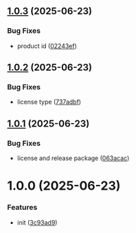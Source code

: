 ## [1.0.3](https://github.com/konzentrik/kirby-calendar-view/compare/v1.0.2...v1.0.3) (2025-06-23)


### Bug Fixes

* product id ([02243ef](https://github.com/konzentrik/kirby-calendar-view/commit/02243ef405d1dbfc657944fb2257f1100dfd2495))

## [1.0.2](https://github.com/konzentrik/kirby-calendar-view/compare/v1.0.1...v1.0.2) (2025-06-23)


### Bug Fixes

* license type ([737adbf](https://github.com/konzentrik/kirby-calendar-view/commit/737adbf09064dd69dbcfaee939b2c14b0ffa6d2c))

## [1.0.1](https://github.com/konzentrik/kirby-calendar-view/compare/v1.0.0...v1.0.1) (2025-06-23)


### Bug Fixes

* license and release package ([063acac](https://github.com/konzentrik/kirby-calendar-view/commit/063acac1d88dc75a258b1fc6e6fdf7b1136962a4))

# 1.0.0 (2025-06-23)


### Features

* init ([3c93ad9](https://github.com/konzentrik/kirby-calendar-view/commit/3c93ad99801e09bbe40ad62ac18bc3e48ad7a66c))
